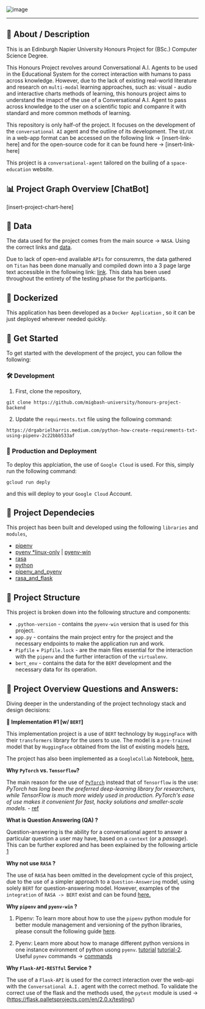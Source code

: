 ![image](https://user-images.githubusercontent.com/20924663/149317090-2482101c-87f2-4fdc-aecc-80e088b66f30.png)

---

## 📜 About / Description

This is an Edinburgh Napier University Honours Project for (BSc.) Computer Science Degree. 

This Honours Project revolves around Conversational A.I. Agents to be used in the Educational System for the correct interaction with humans to pass across knowledge. However, due to the lack of existing real-world literature and research on `multi-modal` learning approaches, such as: visual - audio and interactive charts methods of learning, this honours project aims to understand the imapct of the use of a Conversational A.I. Agent to pass across knowledge to the user on a scientific topic and companre it with standard and more common methods of learning.

This repository is only half-of the project. It focuses on the development of the `conversational AI` agent and the outline of its development. The `UI/UX` in a web-app format can be accessed on the following link -> [insert-link-here] and for the open-source code for it can be found here -> [insert-link-here]

This project is a `conversational-agent` tailored on the builing of a `space-education` website.

## 📊 Project Graph Overview [ChatBot]

[insert-project-chart-here]

## 📃 Data

The data used for the project comes from the main source -> `NASA`. Using the correct links and [data](https://solarsystem.nasa.gov/moons/saturn-moons/titan/overview/).

Due to lack of open-end available `APIs` for consuremrs, the data gathered on `Titan` has been done manually and compiled down into a 3 page large text accessible in the following link: [link](). This data has been used throughout the entirety of the testing phase for the participants.

## 🐳 Dockerized

This application has been developed as a `Docker Application` , so it can be just deployed wherever needed quickly.

## 🚀 Get Started

To get started with the development of the project, you can follow the following:

### 🛠 Development

1. First, clone the repository,

`git clone https://github.com/migbash-university/honours-project-backend `

2. Update the `requirments.txt` file using the following command:

```
https://drgabrielharris.medium.com/python-how-create-requirements-txt-using-pipenv-2c22bbb533af
```

### 🚀 Production and Deployment

To deploy this applciation, the use of `Google Cloud` is used. For this, simply run the following command: 

```
gcloud run deply
```

and this will deploy to your `Google Cloud` Account.

## 📌 Project Dependecies

This project has been built and developed using the following `libraries` and `modules`,

- [pipenv](https://pypi.org/project/pipenv/)
- [pyenv *linux-only](https://github.com/pyenv/pyenv) | [pyenv-win](https://github.com/pyenv-win/pyenv-win#installation)
- [rasa](https://pypi.org/project/rasa/)
- [python](https://www.python.org/downloads/)
- [pipenv_and_pyenv](https://hackernoon.com/reaching-python-development-nirvana-bb5692adf30c)
- [rasa_and_flask](https://www.skcript.com/svr/rasa-flask-together-forever/)

## 📂 Project Structure

This project is broken down into the following structure and components:

- `.python-version` - contains the `pyenv-win` version that is used for this project.
- `app.py` - contains the main project entry for the project and the necessary endpoints to make the application run and work.
- `Pipfile` + `Pipfile.lock` - are the main files essential for the interaction with the `pipenv` and the further interaction of the `virtualenv`.
- `bert_env` - contains the data for the `BERT` development and the necessary data for its operation.

## 🔭 Project Overview Questions and Answers:

Diving deeper in the understanding of the project technology stack and design decisions:

**📌 Implementation #1 [w/ `BERT`]**

This implementation project is a use of `BERT` technology by `HuggingFace` with their `transformers` library for the users to use. The model is a `pre-trained` model that by `HuggingFace` obtained from the list of existing models [here.](https://huggingface.co/models)

The project has also been implemented as a `GoogleCollab` Notebook, [here.](https://colab.research.google.com/drive/1BkZXC41xG9hDmCmkJHKnHr3bu_RH0gAO?usp=sharing)

**Why `PyTorch` vs. `Tensorflow`?**

The main reason for the use of [`PyTorch`](https://pytorch.org/) instead that of `Tensorflow` is the use: _PyTorch has long been the preferred deep-learning library for researchers, while TensorFlow is much more widely used in production. PyTorch's ease of use makes it convenient for fast, hacky solutions and smaller-scale models._ - [ref](https://www.udacity.com/blog/2020/05/pytorch-vs-tensorflow-what-you-need-to-know.html)

**What is Question Answering (QA) ?**

Question-answering is the ability for a conversational agent to answer a particular question a user may have, based on a `context` (or a _passage_). This can be further explored and has been explained by the following article [1](https://blog.marketmuse.com/glossary/question-answering-definition/)

**Why not use `RASA` ?**

The use of `RASA` has been omitted in the development cycle of this project, due to the use of a simpler approach to a `Question-Answering` model, using solely `BERT` for question-answering model. However, examples of the `integration` of `RASA -> BERT` exist and can be found [here.](https://rasa.com/blog/how-to-benchmark-bert/)

**Why `pipenv` and `pyenv-win` ?**

1. Pipenv: To learn more about how to use the `pipenv` python module for better module management and versioning of the python libraries, please consult the following guide [here](https://pipenv-fork.readthedocs.io/en/latest/basics.html).

2. Pyenv: Learn more about how to manage different python versions in one instance evironment of python usong `pyenv`. [tutorial](https://switowski.com/blog/pyenv) [tutorial-2](https://realpython.com/intro-to-pyenv/). Useful `pynev` commands -> [commands](https://github.com/pyenv/pyenv/blob/master/COMMANDS.md)

**Why `Flask-API-RESTful` Service ?**

The use of a `Flask-API` is used for the correct interaction over the web-api with the `Conversational A.I.` agent with the correct method. To validate the correct use of the flask and the methods used, the `pytest` module is used -> (https://flask.palletsprojects.com/en/2.0.x/testing/)